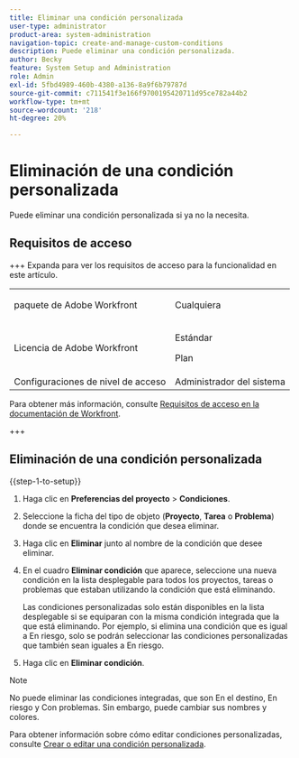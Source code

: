 ```yaml
---
title: Eliminar una condición personalizada
user-type: administrator
product-area: system-administration
navigation-topic: create-and-manage-custom-conditions
description: Puede eliminar una condición personalizada.
author: Becky
feature: System Setup and Administration
role: Admin
exl-id: 5fbd4989-460b-4380-a136-8a9f6b79787d
source-git-commit: c711541f3e166f9700195420711d95ce782a44b2
workflow-type: tm+mt
source-wordcount: '218'
ht-degree: 20%

---
```


# Eliminación de una condición personalizada

Puede eliminar una condición personalizada si ya no la necesita.

## Requisitos de acceso

+++ Expanda para ver los requisitos de acceso para la funcionalidad en este artículo.

<table style="table-layout:auto"> 
 <col> 
 <col> 
 <tbody> 
  <tr> 
   <td>paquete de Adobe Workfront</td> 
   <td><p>Cualquiera</p></td> 
  </tr> 
  <tr> 
   <td>Licencia de Adobe Workfront</td> 
   <td><p>Estándar</p>
       <p>Plan</p></td>
  </tr> 
  <tr> 
   <td>Configuraciones de nivel de acceso</td> 
   <td>Administrador del sistema</td> 
  </tr> 
 </tbody> 
</table>

Para obtener más información, consulte [Requisitos de acceso en la documentación de Workfront](/help/quicksilver/administration-and-setup/add-users/access-levels-and-object-permissions/access-level-requirements-in-documentation.md).

+++

## Eliminación de una condición personalizada

{{step-1-to-setup}}

1. Haga clic en **Preferencias del proyecto** > **Condiciones**.

1. Seleccione la ficha del tipo de objeto (**Proyecto**, **Tarea** o **Problema**) donde se encuentra la condición que desea eliminar.

1. Haga clic en **Eliminar** junto al nombre de la condición que desee eliminar.
1. En el cuadro **Eliminar condición** que aparece, seleccione una nueva condición en la lista desplegable para todos los proyectos, tareas o problemas que estaban utilizando la condición que está eliminando.

   Las condiciones personalizadas solo están disponibles en la lista desplegable si se equiparan con la misma condición integrada que la que está eliminando. Por ejemplo, si elimina una condición que es igual a En riesgo, solo se podrán seleccionar las condiciones personalizadas que también sean iguales a En riesgo.

1. Haga clic en **Eliminar condición**.

>[!NOTE]
>
>No puede eliminar las condiciones integradas, que son En el destino, En riesgo y Con problemas. Sin embargo, puede cambiar sus nombres y colores.
>
>Para obtener información sobre cómo editar condiciones personalizadas, consulte [Crear o editar una condición personalizada](/help/quicksilver/administration-and-setup/customize-workfront/create-manage-custom-conditions/create-edit-custom-conditions.md).
